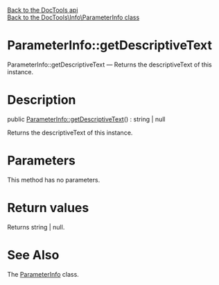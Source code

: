 [Back to the DocTools api](https://github.com/lingtalfi/DocTools/blob/master/doc/api/DocTools.md)<br>
[Back to the DocTools\Info\ParameterInfo class](https://github.com/lingtalfi/DocTools/blob/master/doc/api/DocTools/Info/ParameterInfo.md)


ParameterInfo::getDescriptiveText
================



ParameterInfo::getDescriptiveText — Returns the descriptiveText of this instance.




Description
================


public [ParameterInfo::getDescriptiveText](https://github.com/lingtalfi/DocTools/blob/master/doc/api/DocTools/Info/ParameterInfo/getDescriptiveText.md)() : string | null




Returns the descriptiveText of this instance.




Parameters
================

This method has no parameters.


Return values
================

Returns string | null.







See Also
================

The [ParameterInfo](https://github.com/lingtalfi/DocTools/blob/master/doc/api/DocTools/Info/ParameterInfo.md) class.

